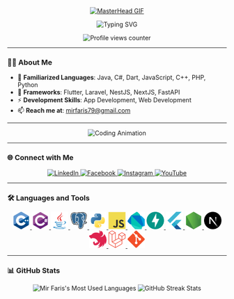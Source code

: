 <div align="center">
  <!-- Animated MasterHead GIF -->
  <a href="hi">
    <img src="https://media.tenor.com/7zvhpk6BozEAAAAC/hacker-hoodie.gif" alt="MasterHead GIF" width="200">
  </a>

  <!-- Animated Typing Text with Custom Position -->
  <p>
    <img src="https://readme-typing-svg.herokuapp.com?lines=Hey+there+%F0%9F%91%8B%2C+I'm+Mir+Faris!;A+responsible+and+stubborn+learner" alt="Typing SVG">
  </p>

  <!-- Profile Views Counter -->
  <p><img src="https://komarev.com/ghpvc/?username=farishollow&label=Profile%20views&color=0e75b6&style=flat" alt="Profile views counter"></p>
</div>

---

### 👨‍💻 About Me
- 🔭 **Familiarized Languages**: Java, C#, Dart, JavaScript, C++, PHP, Python
- 🌱 **Frameworks**: Flutter, Laravel, NestJS, NextJS, FastAPI
- ⚡ **Development Skills**: App Development, Web Development
- 📫 **Reach me at**: [mirfaris79@gmail.com](mailto:mirfaris79@gmail.com)

---

<div align="center">
  <img alt="Coding Animation" width="400" src="https://i.pinimg.com/originals/f2/4d/44/f24d44a8c2b2dd3e36a572e0ac635a27.gif">
</div>

---

### 🌐 Connect with Me
<p align="center">
  <a href="https://linkedin.com/in/mir-faris" target="_blank">
    <img src="https://raw.githubusercontent.com/rahuldkjain/github-profile-readme-generator/master/src/images/icons/Social/linked-in-alt.svg" alt="LinkedIn" height="30" width="40" />
  </a>
  <a href="https://fb.com/faris.mir" target="_blank">
    <img src="https://raw.githubusercontent.com/rahuldkjain/github-profile-readme-generator/master/src/images/icons/Social/facebook.svg" alt="Facebook" height="30" width="40" />
  </a>
  <a href="https://instagram.com/farishollow79" target="_blank">
    <img src="https://raw.githubusercontent.com/rahuldkjain/github-profile-readme-generator/master/src/images/icons/Social/instagram.svg" alt="Instagram" height="30" width="40" />
  </a>
  <a href="https://www.youtube.com/c/farishollow" target="_blank">
    <img src="https://raw.githubusercontent.com/rahuldkjain/github-profile-readme-generator/master/src/images/icons/Social/youtube.svg" alt="YouTube" height="30" width="40" />
  </a>
</p>

---

### 🛠️ Languages and Tools
<p align="center"> 
  <a href="https://www.w3schools.com/cpp/" target="_blank" rel="noreferrer"> 
    <img src="https://raw.githubusercontent.com/devicons/devicon/master/icons/cplusplus/cplusplus-original.svg" alt="C++" width="40" height="40"/> 
  </a> 
  <a href="https://www.w3schools.com/cs/" target="_blank" rel="noreferrer"> 
    <img src="https://raw.githubusercontent.com/devicons/devicon/master/icons/csharp/csharp-original.svg" alt="C#" width="40" height="40"/> 
  </a> 
  <a href="https://www.java.com" target="_blank" rel="noreferrer"> 
    <img src="https://raw.githubusercontent.com/devicons/devicon/master/icons/java/java-original.svg" alt="Java" width="40" height="40"/> 
  </a> 
  <a href="https://www.postgresql.com/" target="_blank" rel="noreferrer"> 
    <img src="https://raw.githubusercontent.com/devicons/devicon/master/icons/postgresql/postgresql-original.svg" alt="PostgreSQL" width="40" height="40"/> 
  </a> 
  <a href="https://www.python.org" target="_blank" rel="noreferrer"> 
    <img src="https://raw.githubusercontent.com/devicons/devicon/master/icons/python/python-original.svg" alt="Python" width="40" height="40"/> 
  </a>
  <a href="https://www.javascript.org" target="_blank" rel="noreferrer"> 
    <img src="https://raw.githubusercontent.com/devicons/devicon/master/icons/javascript/javascript-original.svg" alt="JavaScript" width="40" height="40"/> 
  </a> 
  <a href="https://www.dart.org" target="_blank" rel="noreferrer"> 
    <img src="https://raw.githubusercontent.com/devicons/devicon/master/icons/dart/dart-original.svg" alt="Dart" width="40" height="40"/> 
  </a>
  <a href="https://www.fastapi.org" target="_blank" rel="noreferrer"> 
    <img src="https://raw.githubusercontent.com/devicons/devicon/master/icons/fastapi/fastapi-original.svg" alt="FastAPI" width="40" height="40"/> 
  </a>
  <a href="https://www.flutter.org" target="_blank" rel="noreferrer"> 
    <img src="https://raw.githubusercontent.com/devicons/devicon/master/icons/flutter/flutter-original.svg" alt="Flutter" width="40" height="40"/> 
  </a>
  <a href="https://www.nodejs.org" target="_blank" rel="noreferrer"> 
    <img src="https://raw.githubusercontent.com/devicons/devicon/master/icons/nodejs/nodejs-original.svg" alt="Node.js" width="40" height="40"/> 
  </a> 
  <a href="https://www.nextjs.org" target="_blank" rel="noreferrer"> 
    <img src="https://raw.githubusercontent.com/devicons/devicon/master/icons/nextjs/nextjs-original.svg" alt="Next.js" width="40" height="40"/> 
  </a>
  <a href="https://www.nestjs.org" target="_blank" rel="noreferrer"> 
    <img src="https://raw.githubusercontent.com/devicons/devicon/master/icons/nestjs/nestjs-original.svg" alt="Nest.js" width="40" height="40"/> 
  </a>
  <a href="https://www.laravel.org" target="_blank" rel="noreferrer"> 
    <img src="https://raw.githubusercontent.com/devicons/devicon/master/icons/laravel/laravel-original.svg" alt="laravel" width="40" height="40"/> 
  </a>
  <a href="https://www.git.org" target="_blank" rel="noreferrer"> 
    <img src="https://raw.githubusercontent.com/devicons/devicon/master/icons/git/git-original.svg" alt="git" width="40" height="40"/> 
  </a>
</p>

---

### 📊 GitHub Stats
<div align="center">
  <!-- Top Languages Card -->
  <img src="https://github-readme-stats.vercel.app/api/top-langs/?username=FarisHollow&langs_count=10&theme=tokyonight&layout=compact&hide=html" alt="Mir Faris's Most Used Languages">

  <!-- Streak Stats -->
  <img src="https://github-readme-streak-stats.herokuapp.com/?user=FarisHollow&theme=dark&hide_border=false" alt="GitHub Streak Stats">
</div>
